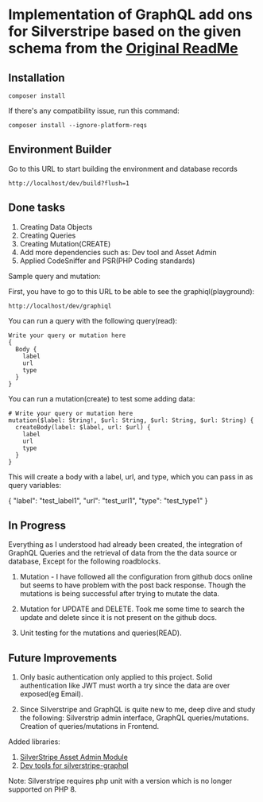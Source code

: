 # Implementation of GraphQL add ons for Silverstripe based on the given schema from the [Original ReadMe](Original.md)

## Installation

```
composer install
```
If there's any compatibility issue, run this command:
```
composer install --ignore-platform-reqs
```

## Environment Builder
Go to this URL to start building the environment and database records
```
http://localhost/dev/build?flush=1
```

## Done tasks

1. Creating Data Objects
2. Creating Queries
3. Creating Mutation(CREATE)
4. Add more dependencies such as: Dev tool and Asset Admin
5. Applied CodeSniffer and PSR(PHP Coding standards)

Sample query and mutation:

First, you have to go to this URL to be able to see the graphiql(playground):
```
http://localhost/dev/graphiql
```

You can run a query with the following query(read):
```
Write your query or mutation here
{
  Body {
    label
    url
    type
  }
}
```

You can run a mutation(create) to test some adding data:
```
# Write your query or mutation here
mutation($label: String!, $url: String, $url: String, $url: String) {
  createBody(label: $label, url: $url) {
    label
    url
    type
  }
}
```

This will create a body with a label, url, and type, which you can pass in as query variables:

{
  "label": "test_label1",
  "url": "test_url1",
  "type": "test_type1"
}

## In Progress

Everything as I understood had already been created, the integration of GraphQL Queries and the retrieval of data from the the data source or database, Except for the following roadblocks.

1. Mutation - I have followed all the configuration from github docs online but seems to have problem with the post back response. Though the mutations is being successful after trying to mutate the data.

2. Mutation for UPDATE and DELETE. Took me some time to search the update and delete since it is not present on the github docs.

2. Unit testing for the mutations and queries(READ).

## Future Improvements

1. Only basic authentication only applied to this project. Solid authentication like JWT must worth a try since the data are over exposed(eg Email).

2. Since Silverstripe and GraphQL is quite new to me, deep dive and study the following: Silverstrip admin interface, GraphQL queries/mutations. Creation of queries/mutations in Frontend.

Added libraries:
1. [SilverStripe Asset Admin Module](https://github.com/silverstripe/silverstripe-asset-admin)
2. [Dev tools for silverstripe-graphql](https://github.com/silverstripe/silverstripe-graphql-devtools)

Note: Silverstripe requires php unit with a version which is no longer supported on PHP 8.
